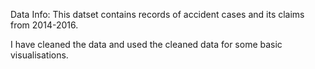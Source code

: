 Data Info:
This datset contains records of accident cases and its claims from 2014-2016.

I have cleaned the data and used the cleaned data for some basic visualisations.
